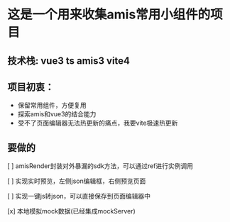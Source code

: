 # 这是一个用来收集amis常用小组件的项目

## 技术栈:    vue3   ts  amis3   vite4



## 项目初衷：

-  保留常用组件，方便复用
- 探索amis和vue3的结合能力
- 受不了页面编辑器无法热更新的痛点，我要vite极速热更新



## 要做的

[ ] amisRender封装对外暴漏的sdk方法，可以通过ref进行实例调用

[ ] 实现实时预览，左侧json编辑框，右侧预览页面

[ ] 实现一键js转json，可以直接保存到页面编辑器中

[x] 本地模拟mock数据(已经集成mockServer)